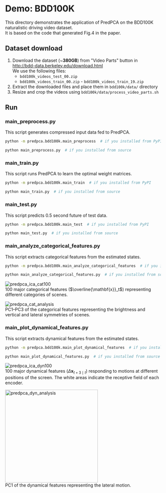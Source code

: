 # Demo: BDD100K
This directory demonstrates the application of PredPCA on the BDD100K naturalistic driving video dataset.  
It is based on the code that generated Fig.4 in the paper.


## Dataset download
1. Download the dataset (~**380GB**) from "Video Parts" button in http://bdd-data.berkeley.edu/download.html  
We use the following files:
    - `bdd100k_videos_test_00.zip`
    - `bdd100k_videos_train_00.zip` - `bdd100k_videos_train_19.zip`
2. Extract the downloaded files and place them in `bdd100k/data/` directory
3. Resize and crop the videos using `bdd100k/data/process_video_parts.sh`


## Run
### main_preprocess.py
This script generates compressed input data fed to PredPCA.
```bash
python -m predpca.bdd100k.main_preprocess  # if you installed from PyPI
```
```bash
python main_preprocess.py  # if you installed from source
```

### main_train.py
This script runs PredPCA to learn the optimal weight matrices.
```bash
python -m predpca.bdd100k.main_train  # if you installed from PyPI
```
```bash
python main_train.py  # if you installed from source
```

### main_test.py
This script predicts 0.5 second future of test data.
```bash
python -m predpca.bdd100k.main_test  # if you installed from PyPI
```
```bash
python main_test.py  # if you installed from source
```

### main_analyze_categorical_features.py
This script extracts categorical features from the estimated states.
```bash
python -m predpca.bdd100k.main_analyze_categorical_features  # if you installed from PyPI
```
```bash
python main_analyze_categorical_features.py  # if you installed from source
```
![predpca_ica_cat100](https://github.com/user-attachments/assets/1e02be01-6a67-4d8a-9dc7-8f7f0b015e7e)  
100 major categorical features ($\overline{\mathbf{x}}_t$) representing different categories of scenes.

![predpca_cat_analysis](https://github.com/user-attachments/assets/2aa80e17-86f1-4ff6-a550-f0ba8ba68223)  
PC1–PC3 of the categorical features representing the brightness and vertical and lateral symmetries of scenes.

### main_plot_dynamical_features.py
This script extracts dynamical features from the estimated states.
```bash
python -m predpca.bdd100k.main_plot_dynamical_features  # if you installed from PyPI
```
```bash
python main_plot_dynamical_features.py  # if you installed from source
```
![predpca_ica_dyn100](https://github.com/user-attachments/assets/94286930-b4c4-4e8e-ac0d-80f0e4983d36)  
100 major dynamical features ($\Delta \mathbf{x}_{t+3 \mid t}$) responding to motions at different positions of the screen. The white areas indicate the receptive field of each encoder.

<img src="https://github.com/user-attachments/assets/15d5010d-8979-443e-b2ae-b8776771a427" height=300 alt="predpca_dyn_analysis"><br>
PC1 of the dynamical features representing the lateral motion.

